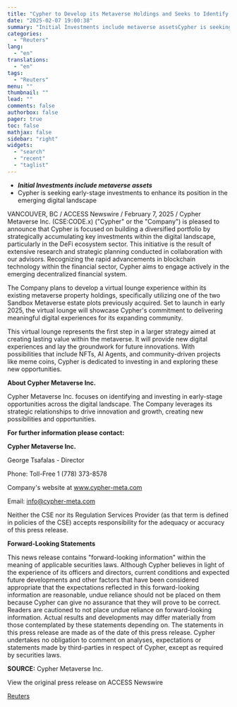 ```yaml
---
title: "Cypher to Develop its Metaverse Holdings and Seeks to Identify Additional Assets"
date: "2025-02-07 19:00:38"
summary: "Initial Investments include metaverse assetsCypher is seeking early-stage investments to enhance its position in the emerging digital landscapeVANCOUVER, BC / ACCESS Newswire / February 7, 2025 / Cypher Metaverse Inc. (CSE:CODE.x) (\"Cypher\" or the \"Company\") is pleased to announce that Cypher is focused on building a diversified portfolio by strategically..."
categories:
  - "Reuters"
lang:
  - "en"
translations:
  - "en"
tags:
  - "Reuters"
menu: ""
thumbnail: ""
lead: ""
comments: false
authorbox: false
pager: true
toc: false
mathjax: false
sidebar: "right"
widgets:
  - "search"
  - "recent"
  - "taglist"
---
```


* ***Initial Investments include metaverse assets***
* Cypher is seeking early-stage investments to enhance its position in the emerging digital landscape

VANCOUVER, BC / ACCESS Newswire / February 7, 2025 / Cypher Metaverse Inc. (CSE:CODE.x) ("Cypher" or the "Company") is pleased to announce that Cypher is focused on building a diversified portfolio by strategically accumulating key investments within the digital landscape, particularly in the DeFi ecosystem sector. This initiative is the result of extensive research and strategic planning conducted in collaboration with our advisors. Recognizing the rapid advancements in blockchain technology within the financial sector, Cypher aims to engage actively in the emerging decentralized financial system.

The Company plans to develop a virtual lounge experience within its existing metaverse property holdings, specifically utilizing one of the two Sandbox Metaverse estate plots previously acquired. Set to launch in early 2025, the virtual lounge will showcase Cypher's commitment to delivering meaningful digital experiences for its expanding community.

This virtual lounge represents the first step in a larger strategy aimed at creating lasting value within the metaverse. It will provide new digital experiences and lay the groundwork for future innovations. With possibilities that include NFTs, AI Agents, and community-driven projects like meme coins, Cypher is dedicated to investing in and exploring these new opportunities.

**About Cypher Metaverse Inc.**

Cypher Metaverse Inc. focuses on identifying and investing in early-stage opportunities across the digital landscape. The Company leverages its strategic relationships to drive innovation and growth, creating new possibilities and opportunities.

**For further information please contact:**

**Cypher Metaverse Inc.**

George Tsafalas - Director

Phone: Toll-Free 1 (778) 373-8578

Company's website at www.cypher-meta.com

Email: info@cypher-meta.com

Neither the CSE nor its Regulation Services Provider (as that term is defined in policies of the CSE) accepts responsibility for the adequacy or accuracy of this press release.

**Forward-Looking Statements**

This news release contains "forward-looking information" within the meaning of applicable securities laws. Although Cypher believes in light of the experience of its officers and directors, current conditions and expected future developments and other factors that have been considered appropriate that the expectations reflected in this forward-looking information are reasonable, undue reliance should not be placed on them because Cypher can give no assurance that they will prove to be correct. Readers are cautioned to not place undue reliance on forward-looking information. Actual results and developments may differ materially from those contemplated by these statements depending on. The statements in this press release are made as of the date of this press release. Cypher undertakes no obligation to comment on analyses, expectations or statements made by third-parties in respect of Cypher, except as required by securities laws.

**SOURCE:** Cypher Metaverse Inc.

View the original press release on ACCESS Newswire

[Reuters](https://www.tradingview.com/news/reuters.com,2025-02-07:newsml_ACSrPVFva:0/)
